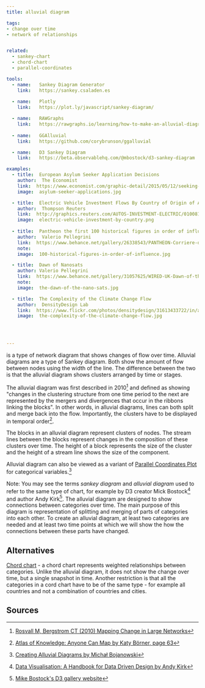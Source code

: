 ```yaml
---
title: alluvial diagram

tags:
- change over time
- network of relationships


related:
  - sankey-chart
  - chord-chart
  - parallel-coordinates

tools:
  - name:   Sankey Diagram Generator
    link:   https://sankey.csaladen.es
    
  - name:   Plotly
    link:   https://plot.ly/javascript/sankey-diagram/

  - name:   RAWGraphs
    link:   https://rawgraphs.io/learning/how-to-make-an-alluvial-diagram/
    
  - name:   GGAlluvial
    link:   https://github.com/corybrunson/ggalluvial

  - name:   D3 Sankey Diagram
    link:   https://beta.observablehq.com/@mbostock/d3-sankey-diagram 

examples:
  - title:  European Asylum Seeker Application Decisions
    author:  The Economist
    link:  https://www.economist.com/graphic-detail/2015/05/12/seeking-safety
    image:  asylum-seeker-applications.jpg

  - title:  Electric Vehicle Investment Flows By Country of Origin of Automaker
    author:  Thompson Reuters
    link:  http://graphics.reuters.com/AUTOS-INVESTMENT-ELECTRIC/010081ZB3HD/index.html
    image:  electric-vehicle-investment-by-country.png
    
  - title:  Pantheon the first 100 historical figures in order of influence
    author:  Valerio Pellegrini
    link:  https://www.behance.net/gallery/26338543/PANTHEON-Corriere-della-Sera-La-Lettura-181
    note: 
    image:  100-historical-figures-in-order-of-influence.jpg

  - title:  Dawn of Nanosats
    author: Valerio Pellegrini
    link:  https://www.behance.net/gallery/31057625/WIRED-UK-Dawn-of-the-Nanosats
    note: 
    image:  the-dawn-of-the-nano-sats.jpg

  - title:  The Complexity of the Climate Change Flow
    author:  DensityDesign Lab
    link:  https://www.flickr.com/photos/densitydesign/31613433722/in/album-72157677740884236/
    image:  the-complexity-of-the-climate-change-flow.jpg
  



---
```


is a type of network diagram that shows changes of flow over time. Alluvial diagrams are a type of Sankey diagram. Both show the amount of flow between nodes using the width of the line. The difference between the two is that the alluvial diagram shows clusters arranged by time or stages.

<!--more-->

The alluvial diagram was first described in 2010[^1] and defined as showing "changes in the clustering structure from one time period to the next are represented by the mergers and divergences that occur in the ribbons linking the blocks". In other words, in alluvial diagrams, lines can both split and merge back into the flow. Importantly, the clusters have to be displayed in temporal order[^3].


The blocks in an alluvial diagram represent clusters of nodes. The stream lines between the blocks represent changes in the composition of these clusters over time. The height of a block represents the size of the cluster and the height of a stream line shows the size of the component.

Alluvial diagram can also be viewed as a variant of [Parallel Coordinates Plot](/parallel-coordinates) for categorical variables.[^4]

Note: You may see the terms *sankey diagram* and *alluvial diagram* used to refer to the same type of chart, for example by D3 creator Mick Bostock[^5] and author Andy Kirk[^6].
The alluvial diagram are designed to show connections between categories over time. The main purpose of this diagram is representation of splitting and merging of parts of categories into each other. 
To create an alluvial diagram, at least two categories are needed and at least two time points at which we will show the how the connections between these parts have changed.

## Alternatives

[Chord chart](/chord-chart) - a chord chart represents weighted relationships between categories. Unlike the alluvial diagram, it does not show the change over time, but a single snapshot in time. Another restriction is that all the categories in a cord chart have to be of the same type - for example all countries and not a combination of countries and cities.

## Sources

[^1]: [Rosvall M, Bergstrom CT (2010) Mapping Change in Large Networks](https://arxiv.org/pdf/0812.1242.pdf)
[^2]: [M. Schmidt, Energy use in a passenger car](https://Www.Ifu.Com/En/e-Sankey/Sankey-Diagram/)
[^3]: [Atlas of Knowledge: Anyone Can Map by Katy Börner, page 63](https://books.google.com/books?id=Fe-cBwAAQBAJ&pg=PA63&lpg=PA63&dq=alluvial+diagram+ribbons&source=bl&ots=kELwexv5TN&sig=ACfU3U0C3u3tM4f7B3LTesoUHajwArSEVg&hl=en&sa=X&ved=2ahUKEwjlsv7Sz5DhAhUixIUKHYChAAI4ChDoATADegQICBAB#v=onepage&q=alluvial%20diagram%20ribbons&f=false)
[^4]: [Creating Alluvial Diagrams by Michał Bojanowski](https://cran.r-project.org/web/packages/alluvial/vignettes/alluvial.html)
[^5]: [Data Visualisation: A Handbook for Data Driven Design by Andy Kirk](https://books.google.com/books?id=wNpsDAAAQBAJ&lpg=PA190&dq=alluvial%20diagram&pg=PA190#v=onepage&q=alluvial%20diagram&f=false)
[^6]: [Mike Bostock's D3 gallery website](https://bost.ocks.org/mike/sankey/)
